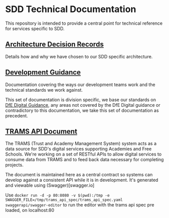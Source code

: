 # SDD Technical Documentation

This repository is intended to provide a central point for technical reference for services specific to SDD.

## [Architecture Decision Records](./adrs)

Details how and why we have chosen to our SDD specific architecture.

## [Development Guidance](./development_guidance)

Documentation covering the ways our development teams work and the technical standards we work against.

This set of documentation is division specific, we base our standards on [DfE Digital Guidance](https://technical-guidance.education.gov.uk/documentation/guides/default-technology-stack.html#the-dfe-digital-technology-stack), any areas not covered by the DfE Digital guidance or contradictory to this documentation, we take this set of documentation as precedent.

## [TRAMS API Document](./trams_api_spec)

The TRAMS (Trust and Academy Management System) system acts as a data source for SDD's digital services supporting Academies and Free Schools. We're working on a set of RESTful APIs to allow digital services to consume data from TRAMS and to feed back data necessary for completing projects.

The document is maintained here as a central contract so systems can develop against a consistent API while it is in development. It's generated and viewable using (Swagger)[swagger.io]

Use `docker run -d -p 80:8080 -v $(pwd):/tmp -e SWAGGER_FILE=/tmp/trams_api_spec/trams_api_spec.yaml swaggerapi/swagger-editor` to run the editor with the trams api spec pre loaded, on localhost:80
